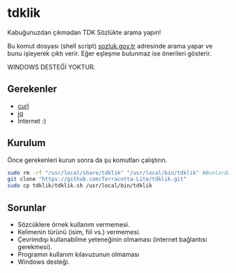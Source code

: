 # tdklik
Kabuğunuzdan çıkmadan TDK Sözlükte arama yapın!

Bu komut dosyası (shell script) [sozluk.gov.tr](https://sozluk.gov.tr/) adresinde arama yapar ve bunu işleyerek çıktı verir.
Eğer eşleşme bulunmaz ise önerileri gösterir.

WINDOWS DESTEĞİ YOKTUR.

## Gerekenler

 - [curl](https://curl.se/)
 - [jq](https://jqlang.github.io/jq/)
 - İnternet :)
 
## Kurulum
Önce gerekenleri kurun sonra da şu komutları çalıştırın.
```sh
sudo rm -rf "/usr/local/share/tdklik" "/usr/local/bin/tdklik" #Bunlardan bazıları bulunmadıysa sorun değil
git clone "https://github.com/Terracotta-Lite/tdklik.git"
sudo cp tdklik/tdklik.sh /usr/local/bin/tdklik
```

## Sorunlar

 - Sözcüklere örnek kullanım vermemesi.
 - Kelimenin türünü (isim, fiil vs.) vermemesi.
 - Çevrimdışı kullanabilme yeteneğinin olmaması (internet bağlantısı gerekmesi).
 - Programın kullanım kılavuzunun olmaması
 - Windows desteği.
